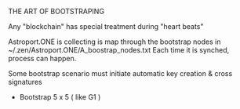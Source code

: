 THE ART OF BOOTSTRAPING

Any "blockchain" has special treatment during "heart beats"

Astroport.ONE is collecting is map through the bootstrap nodes in ~/.zen/Astroport.ONE/A_boostrap_nodes.txt
Each time it is synched, process can happen.

Some bootstrap scenario must initiate automatic key creation & cross signatures
* Bootstrap 5 x 5  ( like G1 )
